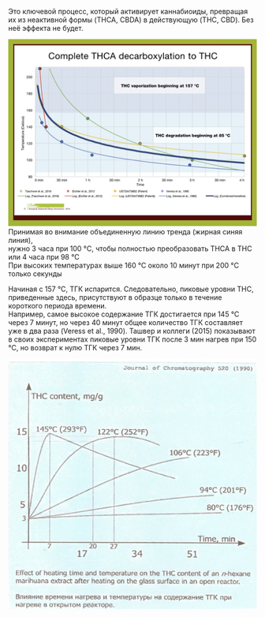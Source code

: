 Это ключевой процесс, который активирует каннабиоиды, превращая их из неактивной формы (THCA, CBDA)  в действующую (THC, CBD). Без неё эффекта не будет.

![](Пси/Трава/_attach/декарбилизация2016.jpg)
Принимая во внимание объединенную линию тренда (жирная синяя линия),  
нужно 3 часа при 100 °C, чтобы полностью преобразовать THCA в THC
или 4 часа при 98 °С  
При высоких температурах выше 160 °С около 10 минут
при 200 °C только секунды

Начиная с 157 °С, ТГК испарится. Следовательно, пиковые уровни THC, приведенные здесь, присутствуют в образце только в течение короткого периода времени.  
Например, самое высокое содержание ТГК достигается при 145 °C через 7 минут, но через 40 минут общее количество ТГК составляет уже в два раза (Veress et al., 1990). Ташвер и коллеги (2015) показывают в своих экспериментах пиковые уровни ТГК после 3 мин нагрев при 150 °С, но возврат к нулю ТГК через 7 мин.

![](Пси/Трава/_attach/декарбилизация.jpg)